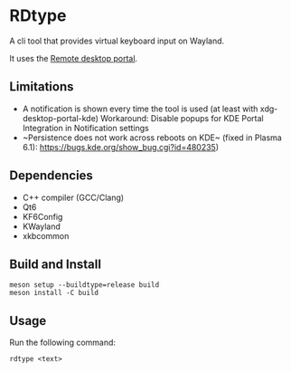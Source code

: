 # RDtype

A cli tool that provides virtual keyboard input on Wayland.

It uses the [Remote desktop portal](https://flatpak.github.io/xdg-desktop-portal/docs/doc-org.freedesktop.impl.portal.RemoteDesktop.html).

## Limitations

- A notification is shown every time the tool is used (at least with xdg-desktop-portal-kde)
  Workaround: Disable popups for KDE Portal Integration in Notification settings
- ~Persistence does not work across reboots on KDE~ (fixed in Plasma 6.1): https://bugs.kde.org/show_bug.cgi?id=480235)

## Dependencies

- C++ compiler (GCC/Clang)
- Qt6
- KF6Config
- KWayland
- xkbcommon

## Build and Install

```
meson setup --buildtype=release build
meson install -C build
```

## Usage

Run the following command:

```
rdtype <text>
```
